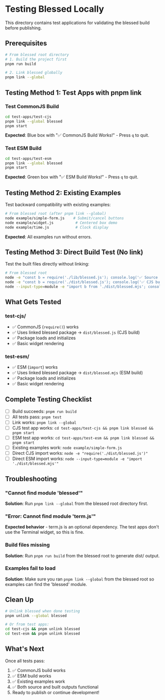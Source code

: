 # Testing Blessed Locally

This directory contains test applications for validating the blessed build before publishing.

## Prerequisites

```bash
# From blessed root directory
# 1. Build the project first
pnpm run build

# 2. Link blessed globally
pnpm link --global
```

## Testing Method 1: Test Apps with pnpm link

### Test CommonJS Build

```bash
cd test-apps/test-cjs
pnpm link --global blessed
pnpm start
```

**Expected**: Blue box with "✅ CommonJS Build Works!" - Press `q` to quit.

### Test ESM Build

```bash
cd test-apps/test-esm
pnpm link --global blessed
pnpm start
```

**Expected**: Green box with "✅ ESM Build Works!" - Press `q` to quit.

## Testing Method 2: Existing Examples

Test backward compatibility with existing examples:

```bash
# From blessed root (after pnpm link --global)
node example/simple-form.js    # Submit/cancel buttons
node example/widget.js          # Centered box demo
node example/time.js            # Clock display
```

**Expected**: All examples run without errors.

## Testing Method 3: Direct Build Test (No link)

Test the built files directly without linking:

```bash
# From blessed root
node -e "const b = require('./lib/blessed.js'); console.log('✅ Source works')"
node -e "const b = require('./dist/blessed.js'); console.log('✅ CJS build works')"
node --input-type=module -e "import b from './dist/blessed.mjs'; console.log('✅ ESM build works')"
```

## What Gets Tested

### test-cjs/
- ✅ CommonJS (`require()`) works
- ✅ Uses linked blessed package → `dist/blessed.js` (CJS build)
- ✅ Package loads and initializes
- ✅ Basic widget rendering

### test-esm/
- ✅ ESM (`import`) works
- ✅ Uses linked blessed package → `dist/blessed.mjs` (ESM build)
- ✅ Package loads and initializes
- ✅ Basic widget rendering

## Complete Testing Checklist

- [ ] Build succeeds: `pnpm run build`
- [ ] All tests pass: `pnpm test`
- [ ] Link works: `pnpm link --global`
- [ ] CJS test app works: `cd test-apps/test-cjs && pnpm link blessed && pnpm start`
- [ ] ESM test app works: `cd test-apps/test-esm && pnpm link blessed && pnpm start`
- [ ] Existing examples work: `node example/simple-form.js`
- [ ] Direct CJS import works: `node -e "require('./dist/blessed.js')"`
- [ ] Direct ESM import works: `node --input-type=module -e "import './dist/blessed.mjs'"`

## Troubleshooting

### "Cannot find module 'blessed'"
**Solution**: Run `pnpm link --global` from the blessed root directory first.

### "Error: Cannot find module 'term.js'"
**Expected behavior** - term.js is an optional dependency. The test apps don't use the Terminal widget, so this is fine.

### Build files missing
**Solution**: Run `pnpm run build` from the blessed root to generate dist/ output.

### Examples fail to load
**Solution**: Make sure you ran `pnpm link --global` from the blessed root so examples can find the 'blessed' module.

## Clean Up

```bash
# Unlink blessed when done testing
pnpm unlink --global blessed

# Or from test apps:
cd test-cjs && pnpm unlink blessed
cd test-esm && pnpm unlink blessed
```

## What's Next

Once all tests pass:
1. ✅ CommonJS build works
2. ✅ ESM build works
3. ✅ Existing examples work
4. ✅ Both source and built outputs functional
5. Ready to publish or continue development!